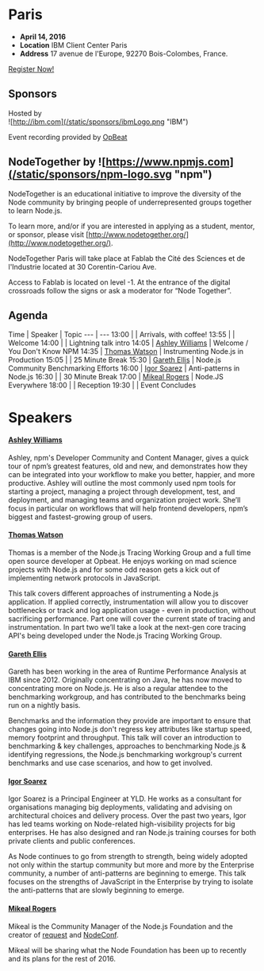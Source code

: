 # Paris

* **April 14, 2016**
* **Location** IBM Client Center Paris
* **Address** 17 avenue de l'Europe, 92270 Bois-Colombes, France.

<a class="button" href="https://www.regonline.com/Register/Checkin.aspx?EventID=1813427">Register Now!</a>

## Sponsors  

Hosted by  
![http://ibm.com](/static/sponsors/ibmLogo.png "IBM")  
   
Event recording provided by [OpBeat](https://opbeat.com/)

## NodeTogether by ![https://www.npmjs.com](/static/sponsors/npm-logo.svg "npm")

NodeTogether is an educational initiative to improve the diversity of the Node community by bringing people of underrepresented groups together to learn Node.js.

To learn more, and/or if you are interested in applying as a student, mentor, or sponsor, please visit [http://www.nodetogether.org/](http://www.nodetogether.org/).  

NodeTogether Paris will take place at Fablab the Cité des Sciences et de l'Industrie located at 30 Corentin-Cariou Ave.

Access to Fablab is located on level -1. At the entrance of the digital crossroads follow the signs or ask a moderator for “Node Together”.

## Agenda

Time | Speaker | Topic
--- | ---
13:00 |   | Arrivals, with coffee!
13:55 |   | Welcome
14:00 |   | Lightning talk intro
14:05 | [Ashley Williams](https://github.com/ashleygwilliams) | Welcome / You Don't Know NPM
14:35 | [Thomas Watson](https://github.com/watson) | Instrumenting Node.js in Production
15:05 |   | 25 Minute Break
15:30 | [Gareth Ellis](https://github.com/gareth-ellis) | Node.js Community Benchmarking Efforts
16:00 | [Igor Soarez](https://github.com/Soarez) | Anti-patterns in Node.js
16:30 |   | 30 Minute Break
17:00 | [Mikeal Rogers](https://twitter.com/mikeal) | Node.JS Everywhere
18:00 |   | Reception
19:30 |   | Event Concludes

# Speakers

#### [Ashley Williams](https://github.com/ashleygwilliams)

Ashley, npm's Developer Community and Content Manager, gives a quick tour of npm’s greatest
features, old and new, and demonstrates how they can be integrated into your workflow to make
you better, happier, and more productive. Ashley will outline the most commonly used npm tools
for starting a project, managing a project through development, test, and deployment, and
managing teams and organization project work. She’ll focus in particular on workflows that
will help frontend developers, npm’s biggest and fastest-growing group of users.  

#### [Thomas Watson](https://github.com/watson)

Thomas is a member of the Node.js Tracing Working Group and a full time open source developer at Opbeat. He enjoys working on mad science projects with Node.js and for some odd reason gets a kick out of implementing network protocols in JavaScript.  

This talk covers different approaches of instrumenting a Node.js application. If applied correctly, instrumentation will allow you to discover bottlenecks or track and log application usage - even in production, without sacrificing performance. Part one will cover the current state of tracing and instrumentation. In part two we’ll take a look at the next-gen core tracing API's being developed under the Node.js Tracing Working Group.

#### [Gareth Ellis](https://github.com/gareth-ellis)

Gareth has been working in the area of Runtime Performance Analysis at IBM since 2012. Originally concentrating on Java, he has now moved to concentrating more on Node.js. He is also a regular attendee to the benchmarking workgroup, and has contributed to the benchmarks being run on a nightly basis.

Benchmarks and the information they provide are important to ensure that changes going into Node.js don't regress key attributes like startup speed, memory footprint and throughput.
This talk will cover an introduction to benchmarking & key challenges, approaches to benchmarking Node.js & identifying regressions, the Node.js benchmarking workgroup's current benchmarks and use case scenarios, and how to get involved.

#### [Igor Soarez](https://github.com/Soarez)

Igor Soarez is a Principal Engineer at YLD. He works as a consultant for organisations managing big deployments, validating and advising on architectural choices and delivery process. Over the past two years, Igor has led teams working on Node-related high-visibility projects for big enterprises. He has also designed and ran Node.js training courses for both private clients and public conferences.  

As Node continues to go from strength to strength, being widely adopted not only within the startup community but more and more by the Enterprise community, a number of anti-patterns are beginning to emerge. This talk focuses on the strengths of JavaScript in the Enterprise by trying to isolate the anti-patterns that are slowly beginning to emerge.   

#### [Mikeal Rogers](https://twitter.com/mikeal)

Mikeal is the Community Manager of the Node.js Foundation and the creator of
[request](https://github.com/request/request) and [NodeConf](http://www.nodeconf.com).

Mikeal will be sharing what the Node Foundation has been up to recently and its plans for
the rest of 2016.  
